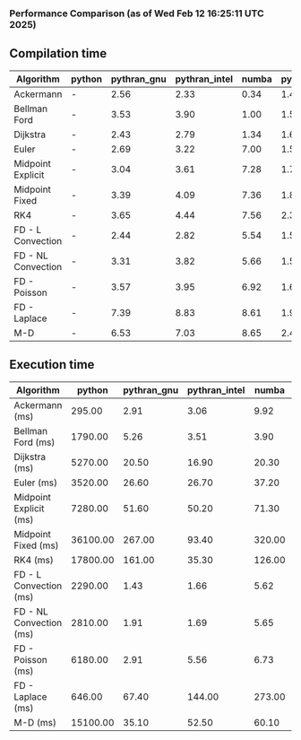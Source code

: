### Performance Comparison (as of Wed Feb 12 16:25:11 UTC 2025)
## Compilation time
Algorithm                 | python                    | pythran_gnu               | pythran_intel             | numba                     | pyccel_fortran_gnu        | pyccel_c_gnu              | pyccel_fortran_intel      | pyccel_c_intel           
------------------------- | ------------------------- | ------------------------- | ------------------------- | ------------------------- | ------------------------- | ------------------------- | ------------------------- | -------------------------
Ackermann                 | -                         | 2.56                      | 2.33                      | 0.34                      | 1.42                      | 1.46                      | 1.50                      | 1.47                     
Bellman Ford              | -                         | 3.53                      | 3.90                      | 1.00                      | 1.57                      | 1.68                      | 1.68                      | 1.74                     
Dijkstra                  | -                         | 2.43                      | 2.79                      | 1.34                      | 1.65                      | 1.73                      | 1.77                      | 1.95                     
Euler                     | -                         | 2.69                      | 3.22                      | 7.00                      | 1.55                      | 1.64                      | 1.67                      | 1.76                     
Midpoint Explicit         | -                         | 3.04                      | 3.61                      | 7.28                      | 1.74                      | 1.89                      | 1.83                      | 1.96                     
Midpoint Fixed            | -                         | 3.39                      | 4.09                      | 7.36                      | 1.84                      | 1.93                      | 1.93                      | 2.02                     
RK4                       | -                         | 3.65                      | 4.44                      | 7.56                      | 2.34                      | 2.40                      | 2.45                      | 2.50                     
FD - L Convection         | -                         | 2.44                      | 2.82                      | 5.54                      | 1.55                      | 1.61                      | 1.62                      | 1.68                     
FD - NL Convection        | -                         | 3.31                      | 3.82                      | 5.66                      | 1.53                      | 1.62                      | 1.73                      | 1.72                     
FD - Poisson              | -                         | 3.57                      | 3.95                      | 6.92                      | 1.66                      | 1.64                      | 2.90                      | 1.74                     
FD - Laplace              | -                         | 7.39                      | 8.83                      | 8.61                      | 1.98                      | 2.01                      | 2.15                      | 2.01                     
M-D                       | -                         | 6.53                      | 7.03                      | 8.65                      | 2.42                      | 2.41                      | 2.58                      | 2.75                     

## Execution time
Algorithm                 | python                    | pythran_gnu               | pythran_intel             | numba                     | pyccel_fortran_gnu        | pyccel_c_gnu              | pyccel_fortran_intel      | pyccel_c_intel           
------------------------- | ------------------------- | ------------------------- | ------------------------- | ------------------------- | ------------------------- | ------------------------- | ------------------------- | -------------------------
Ackermann (ms)            | 295.00                    | 2.91                      | 3.06                      | 9.92                      | 1.32                      | 1.23                      | 9.28                      | 4.79                     
Bellman Ford (ms)         | 1790.00                   | 5.26                      | 3.51                      | 3.90                      | 3.24                      | 3.78                      | 4.45                      | 6.61                     
Dijkstra (ms)             | 5270.00                   | 20.50                     | 16.90                     | 20.30                     | 19.00                     | 54.50                     | 24.80                     | 42.50                    
Euler (ms)                | 3520.00                   | 26.60                     | 26.70                     | 37.20                     | 15.30                     | 26.80                     | 14.40                     | 24.10                    
Midpoint Explicit (ms)    | 7280.00                   | 51.60                     | 50.20                     | 71.30                     | 22.50                     | 56.30                     | 16.30                     | 40.30                    
Midpoint Fixed (ms)       | 36100.00                  | 267.00                    | 93.40                     | 320.00                    | 76.00                     | 190.00                    | 62.50                     | 174.00                   
RK4 (ms)                  | 17800.00                  | 161.00                    | 35.30                     | 126.00                    | 32.10                     | 96.50                     | 39.40                     | 79.40                    
FD - L Convection (ms)    | 2290.00                   | 1.43                      | 1.66                      | 5.62                      | 1.51                      | 7.44                      | 1.50                      | 3.50                     
FD - NL Convection (ms)   | 2810.00                   | 1.91                      | 1.69                      | 5.65                      | 1.98                      | 6.76                      | 1.37                      | 3.02                     
FD - Poisson (ms)         | 6180.00                   | 2.91                      | 5.56                      | 6.73                      | 2.61                      | 14.60                     | 2.62                      | 12.40                    
FD - Laplace (ms)         | 646.00                    | 67.40                     | 144.00                    | 273.00                    | 56.50                     | 483.00                    | 63.10                     | 283.00                   
M-D (ms)                  | 15100.00                  | 35.10                     | 52.50                     | 60.10                     | 61.90                     | 109.00                    | 90.10                     | 66.80                    
